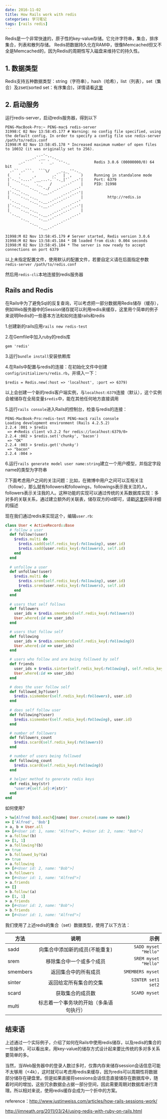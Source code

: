 ```yaml
---
date: 2016-11-02 
title: How Rails work with redis
categories: 学习笔记
tags: [rails redis]
---
```


Redis是一个非常快速的，原子性的key-value存储。它允许字符串，集合，排序集合，列表和散列存储。 Redis把数据持久化在RAM中，很像Memcached但又不全是Memcached的，因为Redis的周期性写入磁盘来维持它的持久性。

## 1. 数据类型

Redis支持五种数据类型：string（字符串），hash（哈希），list（列表），set（集合）及zset(sorted set：有序集合)，详情请看[这里](http://www.runoob.com/redis/redis-data-types.html)

## 2. 启动服务

运行redis-server，启动redis服务器，得到以下

```
PENG-MacBook-Pro:~ PENG-mac$ redis-server
31998:C 02 Nov 13:58:45.177 # Warning: no config file specified, using the default config. In order to specify a config file use redis-server /path/to/redis.conf
31998:M 02 Nov 13:58:45.178 * Increased maximum number of open files to 10032 (it was originally set to 256).
                _._                                                  
           _.-``__ ''-._                                             
      _.-``    `.  `_.  ''-._           Redis 3.0.6 (00000000/0) 64 bit
  .-`` .-```.  ```\/    _.,_ ''-._                                   
 (    '      ,       .-`  | `,    )     Running in standalone mode
 |`-._`-...-` __...-.``-._|'` _.-'|     Port: 6379
 |    `-._   `._    /     _.-'    |     PID: 31998
  `-._    `-._  `-./  _.-'    _.-'                                   
 |`-._`-._    `-.__.-'    _.-'_.-'|                                  
 |    `-._`-._        _.-'_.-'    |           http://redis.io        
  `-._    `-._`-.__.-'_.-'    _.-'                                   
 |`-._`-._    `-.__.-'    _.-'_.-'|                                  
 |    `-._`-._        _.-'_.-'    |                                  
  `-._    `-._`-.__.-'_.-'    _.-'                                   
      `-._    `-.__.-'    _.-'                                       
          `-._        _.-'                                           
              `-.__.-'                                               

31998:M 02 Nov 13:58:45.179 # Server started, Redis version 3.0.6
31998:M 02 Nov 13:58:45.184 * DB loaded from disk: 0.004 seconds
31998:M 02 Nov 13:58:45.184 * The server is now ready to accept connections on port 6379
```

 以上未指定配置文件，使用默认的配置文件，若要自定义请在后面指定参数`redis-server /path/to/redis.conf`

然后用`redis-cli`本地连接到redis服务器

## Rails and Redis

在Rails中为了避免Sql的反复查询，可以考虑把一部分数据用Redis储存（缓存），例如Web服务器中的Session储存就可以利用redis来缓存，这里用个简单的例子来说明Redis的一些基本方法和如何连接rails和redis

1.创建新的rails应用`rails new redis-test`

2.在Gemfile中加入ruby的redis库
```
gem 'redis'
```

3.运行`bundle install`安装依赖库

4.在Rails中配置与redis的连接：在初始化文件中创建`config/initializers/redis.rb`，并填入一下：
```
$redis = Redis.new(:host => 'localhost', :port => 6379)
```

以上会创建一个新的redis客户端实例，与`localhost:6379`连接（默认），这个实例会被储存在全局变量`$redis`中，能在其他任何地方直接调用

5.运行`rails console`进入Rails的控制台，检查与redis的连接：

```
PENG-MacBook-Pro:redis-test PENG-mac$ rails console
Loading development environment (Rails 4.2.5.2)
2.2.4 :001 > $redis
 => #<Redis client v3.2.2 for redis://localhost:6379/0> 
2.2.4 :002 > $redis.set('chunky', 'bacon')
 => "OK" 
2.2.4 :003 > $redis.get('chunky')
 => "bacon" 
2.2.4 :004 > 
```

6.运行`rails generate model user name:string`建立一个用户模型，并指定字段name的类型为字符串

7.下面考虑用户之间的关注问题：比如，在微博中用户之间可以互相关注（follow），那么就有followers和followings，followings表示我关注的人，followers表示关注我的人。这种功能的实现可以通过传统的关系数据库实现：多对多的关联关系，通过建立额外的关联表，储存双方的id即可，请戳[这里](https://www.railstutorial.org/book/following_users)获得详细的描述

现在我们通过redis来实现这个，编辑`user.rb`:

``` ruby
class User < ActiveRecord::Base
  # follow a user
  def follow!(user)
    $redis.multi do
      $redis.sadd(self.redis_key(:following), user.id)
      $redis.sadd(user.redis_key(:followers), self.id)
    end
  end
  
  # unfollow a user
  def unfollow!(user)
    $redis.multi do
      $redis.srem(self.redis_key(:following), user.id)
      $redis.srem(user.redis_key(:followers), self.id)
    end
  end
  
  # users that self follows
  def followers
    user_ids = $redis.smembers(self.redis_key(:followers))
    User.where(:id => user_ids)
  end

  # users that follow self
  def following
    user_ids = $redis.smembers(self.redis_key(:following))
    User.where(:id => user_ids)
  end

  # users who follow and are being followed by self
  def friends
    user_ids = $redis.sinter(self.redis_key(:following), self.redis_key(:followers))
    User.where(:id => user_ids)
  end

  # does the user follow self
  def followed_by?(user)
    $redis.sismember(self.redis_key(:followers), user.id)
  end
  
  # does self follow user
  def following?(user)
    $redis.sismember(self.redis_key(:following), user.id)
  end

  # number of followers
  def followers_count
    $redis.scard(self.redis_key(:followers))
  end

  # number of users being followed
  def following_count
    $redis.scard(self.redis_key(:following))
  end
  
  # helper method to generate redis keys
  def redis_key(str)
    "user:#{self.id}:#{str}"
  end
end
```

如何使用?

``` ruby
> %w[Alfred Bob].each{|name| User.create(:name => name)}
=> ['Alfred', 'Bob']
> a, b = User.all
=> [#<User id: 1, name: "Alfred">, #<User id: 2, name: "Bob">] 
> a.follow!(b)
=> [1, 1] 
> a.following?(b)
=> true 
> b.followed_by?(a)
=> true 
> a.following
=> [#<User id: 2, name: "Bob">] 
> b.followers
=> [#<User id: 1, name: "Alfred">]
> a.friends
=> [] 
> b.follow!(a)
=> [1, 1] 
> a.friends
=> [#<User id: 2, name: "Bob">] 
> b.friends
=> [#<User id: 1, name: "Alfred">] 
```

我们使用了上述redis的集合（set）数据类型，使用了以下方法：

| 方法 | 说明 | 示例 |
| ------------- |:-------------:| -----:|
| sadd | 向集合中添加新的成员(不能重复) | `SADD myset "Hello"`|
| srem | 移除集合中一个或多个成员 | `SREM myset "Hello"`|
| smembers | 返回集合中的所有成员 | `SMEMBERS myset`|
| sinter | 返回给定所有集合的交集 | `SINTER set1 set2`|
| scard | 获取集合的成员数 | `SCARD myset`|
| multi | 标志着一个事务块的开始（多条语句执行） | |

## 结束语

上述通过一个实际例子，介绍了如何在Rails中使用redis储存，以及redis的集合的一些操作，可以看出来，用key-value的储存方式设计起来要比传统的多对多关系要简单的多。

当然，当Web服务器中的登录人数过多时，仅靠内存来储存session会话信息可能不太够用（<4k），这时就可以考虑用redis来缓存，因为redis可以周期性将数据部分储存在硬盘里。但是如果直接将sessions会话信息直接储存在数据库中，随着时间的增加，这些冗余数据会占据一部分空间，因此需要周期对数据库进行清理。所以相对来说，使用redis缓存会成为一个折中的方案。

reference：http://www.justinweiss.com/articles/how-rails-sessions-work/

http://jimneath.org/2011/03/24/using-redis-with-ruby-on-rails.html



